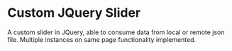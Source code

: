 # Custom JQuery Slider
A custom slider in JQuery, able to consume data from local or remote json file. Multiple instances on same page functionality implemented.
